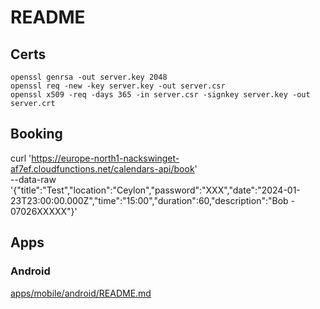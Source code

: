 README
===

## Certs

    openssl genrsa -out server.key 2048
    openssl req -new -key server.key -out server.csr
    openssl x509 -req -days 365 -in server.csr -signkey server.key -out server.crt

## Booking

curl 'https://europe-north1-nackswinget-af7ef.cloudfunctions.net/calendars-api/book' \
  --data-raw '{"title":"Test","location":"Ceylon","password":"XXX","date":"2024-01-23T23:00:00.000Z","time":"15:00","duration":60,"description":"Bob - 07026XXXXX"}'

## Apps

### Android 

[apps/mobile/android/README.md](apps/mobile/android/README.md)